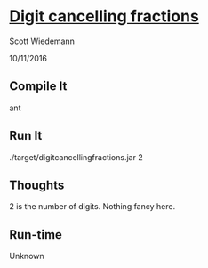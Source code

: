# [Digit cancelling fractions](http://projecteuler.net/problem=33)
Scott Wiedemann

10/11/2016

## Compile It
ant


## Run It
./target/digitcancellingfractions.jar 2

## Thoughts
2 is the number of digits.  Nothing fancy here.

## Run-time
Unknown

